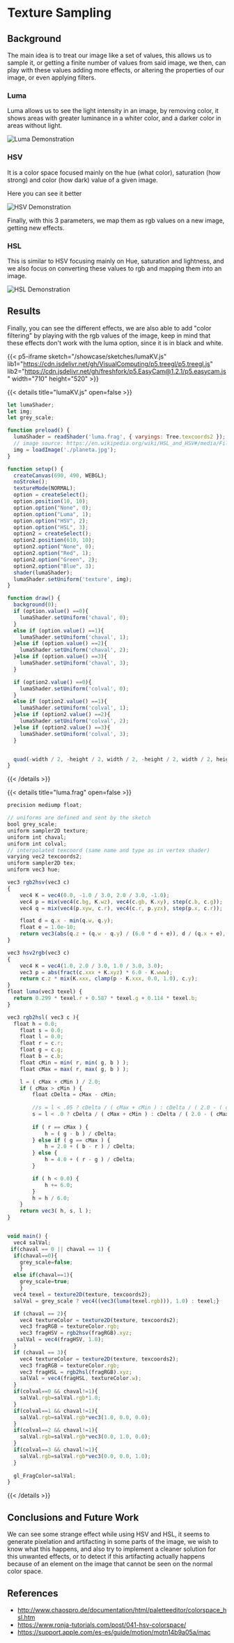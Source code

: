 # Texture Sampling



## Background

The main idea is to treat our image like a set of values, this allows us to sample it, or getting a finite number of values from said image, we then, can play with these values adding more effects, or altering the properties of our image, or even applying filters.

### Luma

Luma allows us to see the light intensity in an image, by removing color, it shows areas with greater luminance in a whiter color, and a darker color in areas without light.

![Luma Demonstration](./luma.jpg)

### HSV

It is a color space focused mainly on the hue (what color), saturation (how strong) and color (how dark) value of a given image.

Here you can see it better

![HSV Demonstration](./hsvCylinder.png)

Finally, with this 3 parameters, we map them as rgb values on a new image, getting new effects.

### HSL

This is similar to HSV focusing mainly on Hue, saturation and lightness, and we also focus on converting these values to rgb and mapping them into an image.

![HSL Demonstration](./hsl.png)

## Results

Finally, you can see the different effects, we are also able to add "color filtering" by playing with the rgb values of the image, keep in mind that these effects don't work with the luma option, since it is in black and white.

{{< p5-iframe sketch="/showcase/sketches/lumaKV.js"  lib1="https://cdn.jsdelivr.net/gh/VisualComputing/p5.treegl/p5.treegl.js" lib2="https://cdn.jsdelivr.net/gh/freshfork/p5.EasyCam@1.2.1/p5.easycam.js" width="710" height="520" >}}

{{< details title="lumaKV.js" open=false >}}

```js
let lumaShader;
let img;
let grey_scale;

function preload() {
  lumaShader = readShader('luma.frag', { varyings: Tree.texcoords2 });
  // image source: https://en.wikipedia.org/wiki/HSL_and_HSV#/media/File:Fire_breathing_2_Luc_Viatour.jpg
  img = loadImage('./planeta.jpg');
}

function setup() {
  createCanvas(690, 490, WEBGL);
  noStroke();
  textureMode(NORMAL);
  option = createSelect();
  option.position(10, 10);
  option.option("None", 0);
  option.option("Luma", 1);
  option.option("HSV", 2);
  option.option("HSL", 3);
  option2 = createSelect();
  option2.position(610, 10);
  option2.option("None", 0);
  option2.option("Red", 1);
  option2.option("Green", 2);
  option2.option("Blue", 3);
  shader(lumaShader);
  lumaShader.setUniform('texture', img);
}

function draw() {
  background(0);
  if (option.value() ==0){
    lumaShader.setUniform('chaval', 0); 
  }
  else if (option.value() ==1){
    lumaShader.setUniform('chaval', 1); 
  }else if (option.value() ==2){
    lumaShader.setUniform('chaval', 2); 
  }else if (option.value() ==3){
    lumaShader.setUniform('chaval', 3); 
  }

  if (option2.value() ==0){
    lumaShader.setUniform('colval', 0); 
  }
  else if (option2.value() ==1){
    lumaShader.setUniform('colval', 1); 
  }else if (option2.value() ==2){
    lumaShader.setUniform('colval', 2); 
  }else if (option2.value() ==3){
    lumaShader.setUniform('colval', 3); 
  }


  quad(-width / 2, -height / 2, width / 2, -height / 2, width / 2, height / 2, -width / 2, height / 2);
}
```

{{< /details >}}

{{< details title="luma.frag" open=false >}}

```js
precision mediump float;

// uniforms are defined and sent by the sketch
bool grey_scale;
uniform sampler2D texture;
uniform int chaval;
uniform int colval;
// interpolated texcoord (same name and type as in vertex shader)
varying vec2 texcoords2;
uniform sampler2D tex;
uniform vec3 hue;

vec3 rgb2hsv(vec3 c)
{
    vec4 K = vec4(0.0, -1.0 / 3.0, 2.0 / 3.0, -1.0);
    vec4 p = mix(vec4(c.bg, K.wz), vec4(c.gb, K.xy), step(c.b, c.g));
    vec4 q = mix(vec4(p.xyw, c.r), vec4(c.r, p.yzx), step(p.x, c.r));

    float d = q.x - min(q.w, q.y);
    float e = 1.0e-10;
    return vec3(abs(q.z + (q.w - q.y) / (6.0 * d + e)), d / (q.x + e), q.x);
}

vec3 hsv2rgb(vec3 c)
{
    vec4 K = vec4(1.0, 2.0 / 3.0, 1.0 / 3.0, 3.0);
    vec3 p = abs(fract(c.xxx + K.xyz) * 6.0 - K.www);
    return c.z * mix(K.xxx, clamp(p - K.xxx, 0.0, 1.0), c.y);
}
float luma(vec3 texel) {
  return 0.299 * texel.r + 0.587 * texel.g + 0.114 * texel.b;
}

vec3 rgb2hsl( vec3 c ){
  float h = 0.0;
	float s = 0.0;
	float l = 0.0;
	float r = c.r;
	float g = c.g;
	float b = c.b;
	float cMin = min( r, min( g, b ) );
	float cMax = max( r, max( g, b ) );

	l = ( cMax + cMin ) / 2.0;
	if ( cMax > cMin ) {
		float cDelta = cMax - cMin;
        
        //s = l < .05 ? cDelta / ( cMax + cMin ) : cDelta / ( 2.0 - ( cMax + cMin ) ); Original
		s = l < .0 ? cDelta / ( cMax + cMin ) : cDelta / ( 2.0 - ( cMax + cMin ) );
        
		if ( r == cMax ) {
			h = ( g - b ) / cDelta;
		} else if ( g == cMax ) {
			h = 2.0 + ( b - r ) / cDelta;
		} else {
			h = 4.0 + ( r - g ) / cDelta;
		}

		if ( h < 0.0) {
			h += 6.0;
		}
		h = h / 6.0;
	}
	return vec3( h, s, l );
}


void main() {
  vec4 salVal;
 if(chaval == 0 || chaval == 1) {
  if(chaval==0){
    grey_scale=false;
    }
  else if(chaval==1){
    grey_scale=true;
    }
  vec4 texel = texture2D(texture, texcoords2);
  salVal = grey_scale ? vec4((vec3(luma(texel.rgb))), 1.0) : texel;}

  if (chaval == 2){
    vec4 textureColor = texture2D(texture, texcoords2);
    vec3 fragRGB = textureColor.rgb;
    vec3 fragHSV = rgb2hsv(fragRGB).xyz;
   salVal = vec4(fragHSV, 1.0);
  }
  if (chaval == 3){
    vec4 textureColor = texture2D(texture, texcoords2);
    vec3 fragRGB = textureColor.rgb;
    vec3 fragHSL = rgb2hsl(fragRGB).xyz;
    salVal = vec4(fragHSL, textureColor.w);
  }
  if(colval==0 && chaval!=1){
    salVal.rgb=salVal.rgb*1.0;
  }
  if(colval==1 && chaval!=1){
    salVal.rgb=salVal.rgb*vec3(1.0, 0.0, 0.0);
  }
  if(colval==2 && chaval!=1){
    salVal.rgb=salVal.rgb*vec3(0.0, 1.0, 0.0);
  }
  if(colval==3 && chaval!=1){
    salVal.rgb=salVal.rgb*vec3(0.0, 0.0, 1.0);
  }
  
  gl_FragColor=salVal;
}

```

{{< /details >}}

## Conclusions and Future Work

We can see some strange effect while using HSV and HSL, it seems to generate pixelation and artifacting in some parts of the image, we wish to know what this happens, and also try to implement a cleaner solution for this unwanted effects, or to detect if this artifacting actually happens because of an element on the image that cannot be seen on the normal color space.

## References

* http://www.chaospro.de/documentation/html/paletteeditor/colorspace_hsl.htm
* https://www.ronja-tutorials.com/post/041-hsv-colorspace/
* https://support.apple.com/es-es/guide/motion/motn14b9a05a/mac